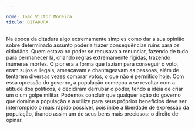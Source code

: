 ```yaml
---

nome: Joao Victor Moreira                     
titulo: DITADURA
---
```


Na época da ditadura algo extremamente simples como dar a sua opinião sobre determinado assunto poderia trazer consequências ruins para os cidadãos.
Quem estava no poder se recusava a renunciar, fazendo de tudo para permanecer lá, criando regras extremamente rígidas, trazendo inúmeras mortes. O pior era a forma que faziam para conseguir o voto, eram sujos e ilegais, ameaçavam e chantageavam as pessoas, além de tentarem diversas vezes comprar votos, o que não é permitido hoje.
Com essa opressão do governo, a população começou a se revoltar com a atitude dos políticos, e decidiram derrubar o poder, tendo a ideia de criar um o um golpe militar.
Podemos concluir que qualquer ação do governo que domine a população e a utilize para seus próprios benefícios deve ser interrompido o mais rápido possível, pois inibe a liberdade de expressão da população, tirando assim um de seus bens mais preciosos: o direito de opinar.
